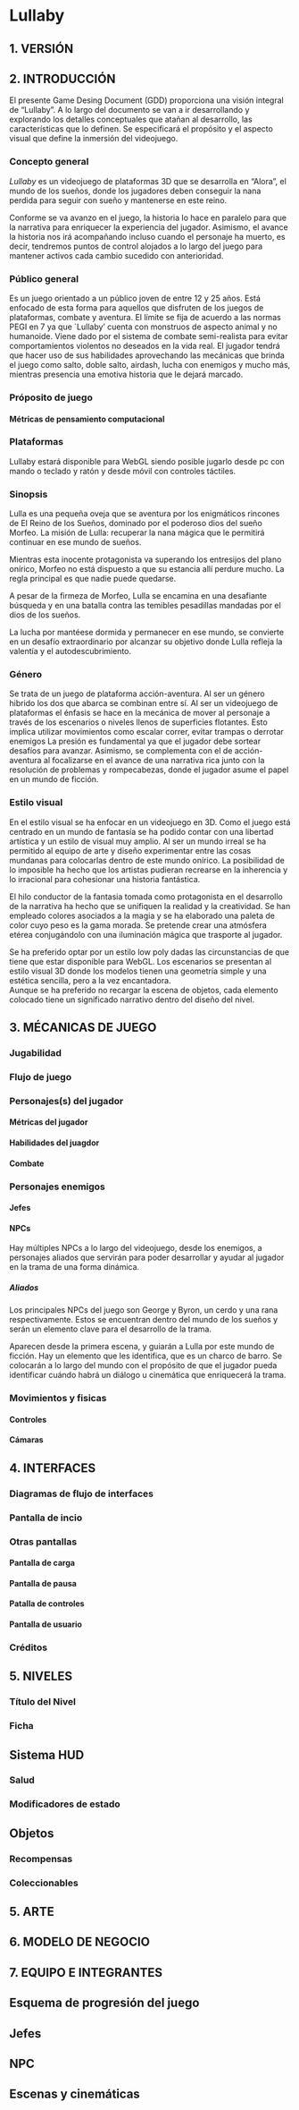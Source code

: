 # Lullaby
## 1. VERSIÓN

## 2. INTRODUCCIÓN
El presente Game Desing Document (GDD) proporciona una visión integral de “Lullaby”. A lo largo del documento se van a ir desarrollando y explorando los detalles conceptuales que atañan al desarrollo, las características que lo definen. 
Se especificará el propósito y el aspecto visual que define la inmersión del videojuego.  
### Concepto general 
*Lullaby* es un videojuego de plataformas 3D que se desarrolla en “Alora”, el mundo de los sueños, donde los jugadores deben conseguir la nana perdida para seguir con sueño y mantenerse en este reino.  

Conforme se va avanzo en el juego, la historia lo hace en paralelo para que la narrativa para enriquecer la experiencia del jugador. 
Asimismo, el avance la historia nos irá acompañando incluso cuando el personaje ha muerto, es decir, tendremos puntos de control alojados a lo largo del juego para mantener activos cada cambio sucedido con anterioridad.  

### Público general
Es un juego orientado a un público joven de entre 12 y 25 años. Está enfocado de esta forma para aquellos que disfruten de los juegos de plataformas, combate y aventura. El límite se fija de acuerdo a las normas PEGI en 7 ya que `Lullaby’ cuenta con monstruos de aspecto animal y no humanoide. 
Viene dado por el sistema de combate semi-realista para evitar comportamientos violentos no deseados en la vida real. 
El jugador tendrá que hacer uso de sus habilidades aprovechando las mecánicas que brinda el juego como salto, doble salto, airdash, lucha con enemigos y mucho más, mientras presencia una emotiva historia que le dejará marcado.  

### Próposito de juego 

#### Métricas de pensamiento computacional 

### Plataformas
Lullaby estará disponible para WebGL siendo posible jugarlo desde pc con mando o teclado y ratón y desde móvil con controles táctiles.  

### Sinopsis
Lulla es una pequeña oveja que se aventura por los enigmáticos rincones de El Reino de los Sueños, dominado por el poderoso dios del sueño Morfeo. La misión de Lulla: recuperar la nana mágica que le permitirá continuar en ese mundo de sueños.  

Mientras esta inocente protagonista va superando los entresijos del plano onírico, Morfeo no está dispuesto a que su estancia allí perdure mucho. La regla principal es que nadie puede quedarse.  

A pesar de la firmeza de Morfeo, Lulla se encamina en una desafiante búsqueda y en una batalla contra las temibles pesadillas mandadas por el dios de los sueños.  

La lucha por mantéese dormida y permanecer en ese mundo, se convierte en un desafío extraordinario por alcanzar su objetivo donde Lulla refleja la valentía y el autodescubrimiento. 

### Género 
Se trata de un juego de plataforma acción-aventura. Al ser un género hibrido los dos que abarca se combinan entre sí. Al ser un videojuego de plataformas el énfasis se hace en la mecánica de mover al personaje a través de los escenarios o niveles llenos de superficies flotantes. Esto implica utilizar movimientos como escalar correr, evitar trampas o derrotar enemigos La presión es fundamental ya que el jugador debe sortear desafíos para avanzar.  Asimismo, se complementa con el de acción- aventura al focalizarse en el avance de una narrativa rica junto con la resolución de problemas y rompecabezas, donde el jugador asume el papel en un mundo de ficción. 

### Estilo visual 
En el estilo visual se ha enfocar en un videojuego en 3D. Como el juego está centrado en un mundo de fantasía se ha podido contar con una libertad artística y un estilo de visual muy amplio.  Al ser un mundo irreal se ha permitido al equipo de arte y diseño experimentar entre las cosas mundanas para colocarlas dentro de este mundo onírico. La posibilidad de lo imposible ha hecho que los artistas pudieran recrearse en la inherencia y lo irracional para cohesionar una historia fantástica. 

El hilo conductor de la fantasia tomada como protagonista en el desarrollo de la narrativa ha hecho que se unifiquen la realidad y la creatividad. Se han empleado colores asociados a la magia y se ha elaborado una paleta de color cuyo peso es la gama morada. Se pretende crear una atmósfera etérea conjugándolo con una iluminación mágica que trasporte al jugador. 

Se ha preferido optar por un estilo low poly dadas las circunstancias de que tiene que estar disponible para WebGL. Los escenarios se presentan al estilo visual 3D donde los modelos tienen una geometría simple y una estética sencilla, pero a la vez encantadora.  
Aunque se ha preferido no recargar la escena de objetos, cada elemento colocado tiene un significado narrativo dentro del diseño del nivel.  

## 3. MÉCANICAS DE JUEGO 
### Jugabilidad
### Flujo de juego 
### Personajes(s) del jugador
#### Métricas del jugador 
#### Habilidades del juagdor 
#### Combate 
### Personajes enemigos
#### Jefes

#### NPCs
Hay múltiples NPCs a lo largo del videojuego, desde los enemigos, a personajes aliados que servirán para poder desarrollar y ayudar al jugador en la trama de una forma dinámica.  
##### Aliados
Los principales NPCs del juego son George y Byron, un cerdo y una rana respectivamente. Estos se encuentran dentro del mundo de los sueños y serán un elemento clave para el desarrollo de la trama.  

Aparecen desde la primera escena, y guiarán a Lulla por este mundo de ficción. Hay un elemento que les identifica, que es un charco de barro. Se colocarán a lo largo del mundo con el propósito de que el jugador pueda identificar cuándo habrá un diálogo u cinemática que enriquecerá la trama.  

### Movimientos y fisicas
#### Controles
#### Cámaras


## 4. INTERFACES
###  Diagramas de flujo de interfaces
### Pantalla de incio 
### Otras pantallas
#### Pantalla de carga
#### Pantalla de pausa
#### Patalla de controles
#### Pantalla de usuario 
### Créditos

## 5. NIVELES
### Título del Nivel
### Ficha

## Sistema HUD
### Salud
### Modificadores de estado 
## Objetos 
### Recompensas
### Coleccionables


## 5. ARTE
## 6. MODELO DE NEGOCIO 
## 7. EQUIPO E INTEGRANTES
## Esquema de progresión del juego 
## Jefes
## NPC
## Escenas y cinemáticas
